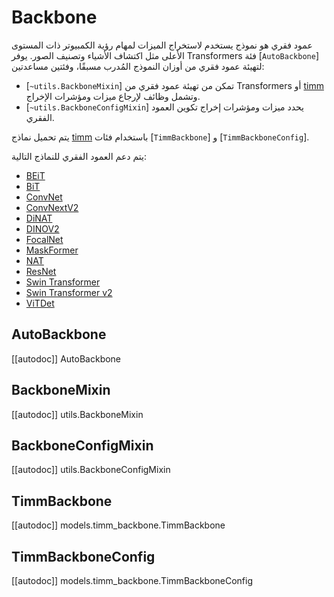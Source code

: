 # Backbone

عمود فقري هو نموذج يستخدم لاستخراج الميزات لمهام رؤية الكمبيوتر ذات المستوى الأعلى مثل اكتشاف الأشياء وتصنيف الصور. يوفر Transformers فئة [`AutoBackbone`] لتهيئة عمود فقري من أوزان النموذج المُدرب مسبقًا، وفئتين مساعدتين:

* [`~utils.BackboneMixin`] تمكن من تهيئة عمود فقري من Transformers أو [timm](https://hf.co/docs/timm/index) وتشمل وظائف لإرجاع ميزات ومؤشرات الإخراج.
* [`~utils.BackboneConfigMixin`] يحدد ميزات ومؤشرات إخراج تكوين العمود الفقري.

يتم تحميل نماذج [timm](https://hf.co/docs/timm/index) باستخدام فئات [`TimmBackbone`] و [`TimmBackboneConfig`].

يتم دعم العمود الفقري للنماذج التالية:

* [BEiT](..model_doc/beit)
* [BiT](../model_doc/bit)
* [ConvNet](../model_doc/convnext)
* [ConvNextV2](../model_doc/convnextv2)
* [DiNAT](..model_doc/dinat)
* [DINOV2](../model_doc/dinov2)
* [FocalNet](../model_doc/focalnet)
* [MaskFormer](../model_doc/maskformer)
* [NAT](../model_doc/nat)
* [ResNet](../model_doc/resnet)
* [Swin Transformer](../model_doc/swin)
* [Swin Transformer v2](../model_doc/swinv2)
* [ViTDet](../model_doc/vitdet)

## AutoBackbone

[[autodoc]] AutoBackbone

## BackboneMixin

[[autodoc]] utils.BackboneMixin

## BackboneConfigMixin

[[autodoc]] utils.BackboneConfigMixin

## TimmBackbone

[[autodoc]] models.timm_backbone.TimmBackbone

## TimmBackboneConfig

[[autodoc]] models.timm_backbone.TimmBackboneConfig